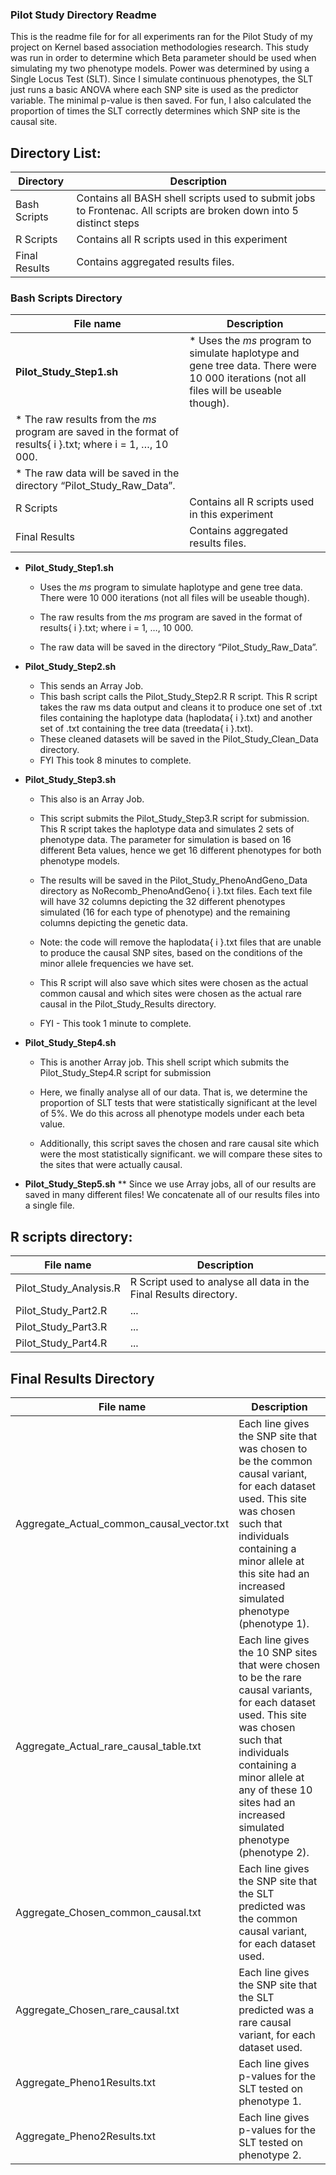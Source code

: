 ### Pilot Study Directory Readme
This is the readme file for for all experiments ran for the Pilot Study of my project on Kernel based association methodologies research. This study was run in order to determine which Beta parameter should be used when simulating my two phenotype models. Power was determined by using a Single Locus Test (SLT). Since I simulate continuous phenotypes, the SLT just runs a basic ANOVA where each SNP site is used as the predictor variable. The minimal p-value is then saved. For fun, I also calculated the proportion of times the SLT correctly determines which SNP site is the causal site.

## Directory List:

Directory | Description
--------- | ---------
Bash Scripts | Contains all BASH shell scripts used to submit jobs to Frontenac. All scripts are broken down into 5 distinct steps
R Scripts | Contains all R scripts used in this experiment
Final Results | Contains aggregated results files.


### Bash Scripts Directory

File name | Description
--------- | ---------
__Pilot_Study_Step1.sh__ |   * Uses the *ms* program to simulate haplotype and gene tree data. There were 10 000 iterations (not all files will be useable though).
 | * The raw results from the _ms_ program are saved in the format of results{ i }.txt; where i = 1, …, 10 000. 
 | * The raw data will be saved in the directory “Pilot_Study_Raw_Data”.
R Scripts | Contains all R scripts used in this experiment
Final Results | Contains aggregated results files.

* __Pilot_Study_Step1.sh__
  * Uses the *ms* program to simulate haplotype and gene tree data. There were 10 000 iterations (not all files will be useable though).
  * The raw results from the _ms_ program are saved in the format of results{ i }.txt;
  where i = 1, …, 10 000. 
  
  * The raw data will be saved in the directory “Pilot_Study_Raw_Data”.


* __Pilot_Study_Step2.sh__
  * This sends an Array Job.
  * This bash script calls the Pilot_Study_Step2.R R script. This R script takes the raw ms data output and cleans it to produce one set of .txt files containing the haplotype data (haplodata{ i }.txt) and another set of .txt containing the tree data (treedata{ i }.txt).
  * These cleaned datasets will be saved in the Pilot_Study_Clean_Data directory.
  * FYI This took 8 minutes to complete.


* __Pilot_Study_Step3.sh__
  * This also is an Array Job. 
  * This script submits the Pilot_Study_Step3.R script for submission. This R script takes the haplotype data and simulates 2 sets of phenotype data. The parameter for simulation is based on 16 different Beta values, hence we get 16 different phenotypes for both phenotype models. 
  * The results will be saved in the Pilot_Study_PhenoAndGeno_Data directory as NoRecomb_PhenoAndGeno{ i }.txt files. Each text file will have 32 columns depicting the 32 different phenotypes simulated (16 for each type of phenotype) and the remaining columns depicting the genetic data.
 
  * Note: the code will remove the haplodata{ i }.txt files that are unable to produce the causal SNP sites, based on the conditions of the minor allele frequencies we have set.
  
  * This R script will also save which sites were chosen as the actual common causal and which sites were chosen as the actual rare causal in the Pilot_Study_Results directory.
  
  * FYI - This took 1 minute to complete.


* __Pilot_Study_Step4.sh__
  * This is another Array job.  This shell script which submits the Pilot_Study_Step4.R script for submission
  
  * Here, we finally analyse all of our data. That is, we determine the proportion of SLT tests that were statistically significant at the level of 5%. We do this across all phenotype models under each beta value.
  
  * Additionally, this script saves the chosen and rare causal site which were the most statistically significant. we will compare these sites to the sites that were actually causal.


* __Pilot_Study_Step5.sh__
  ** Since we use Array jobs, all of our results are saved in many different files! We concatenate all of our results files into a single file. 

## R scripts directory:

File name | Description
--------- | ---------
Pilot_Study_Analysis.R | R Script used to analyse all data in the Final Results directory.
Pilot_Study_Part2.R | ...
Pilot_Study_Part3.R | ...
Pilot_Study_Part4.R | ...

## Final Results Directory

File name | Description
--------- | ---------
Aggregate_Actual_common_causal_vector.txt | Each line gives the SNP site that was chosen to be the common causal variant, for each dataset used. This site was chosen such that individuals containing a minor allele at this site had an increased simulated phenotype (phenotype 1). 
Aggregate_Actual_rare_causal_table.txt | Each line gives the 10 SNP sites that were chosen to be the rare causal variants, for each dataset used. This site was chosen such that individuals containing a minor allele at any of these 10 sites had an increased simulated phenotype (phenotype 2). 
Aggregate_Chosen_common_causal.txt | Each line gives the SNP site that the SLT predicted was the common causal variant, for each dataset used.
Aggregate_Chosen_rare_causal.txt | Each line gives the SNP site that the SLT predicted was a rare causal variant, for each dataset used.
Aggregate_Pheno1Results.txt | Each line gives p-values for the SLT tested on phenotype 1. 
Aggregate_Pheno2Results.txt | Each line gives p-values for the SLT tested on phenotype 2. 
